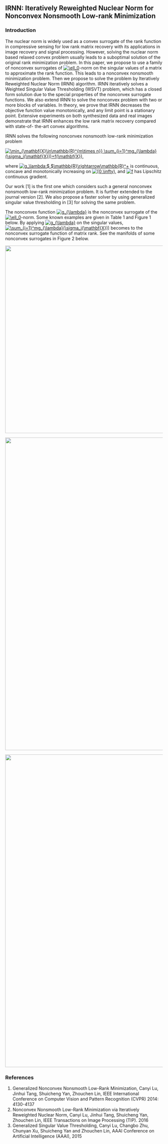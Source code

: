 ## IRNN: Iteratively Reweighted Nuclear Norm for Nonconvex Nonsmooth Low-rank Minimization

### Introduction


The nuclear norm is widely used as a convex surrogate of
the rank function in compressive sensing for low rank matrix
recovery with its applications in image recovery and signal
processing. However, solving the nuclear norm based relaxed
convex problem usually leads to a suboptimal solution of the
original rank minimization problem. In this paper, we propose to
use a family of nonconvex surrogates of <a href="https://www.codecogs.com/eqnedit.php?latex=\ell_0" target="_blank"><img src="https://latex.codecogs.com/gif.latex?\ell_0" title="\ell_0" /></a>-norm on the singular
values of a matrix to approximate the rank function. This leads to
a nonconvex nonsmooth minimization problem. Then we propose
to solve the problem by Iteratively Reweighted Nuclear Norm
(IRNN) algorithm. IRNN iteratively solves a Weighted Singular
Value Thresholding (WSVT) problem, which has a closed form
solution due to the special properties of the nonconvex surrogate
functions. We also extend IRNN to solve the nonconvex problem
with two or more blocks of variables. In theory, we prove that
IRNN decreases the objective function value monotonically, and
any limit point is a stationary point. Extensive experiments on
both synthesized data and real images demonstrate that IRNN
enhances the low rank matrix recovery compared with state-of-
the-art convex algorithms.


IRNN solves the following nonconvex nonsmooth low-rank minimization problem

<a href="https://www.codecogs.com/eqnedit.php?latex=\min_{\mathbf{X}\in\mathbb{R}^{m\times&space;n}}&space;\sum_{i=1}^mg_{\lambda}(\sigma_i(\mathbf{X}))&plus;f(\mathbf{X})," target="_blank"><img src="https://latex.codecogs.com/gif.latex?\min_{\mathbf{X}\in\mathbb{R}^{m\times&space;n}}&space;\sum_{i=1}^mg_{\lambda}(\sigma_i(\mathbf{X}))&plus;f(\mathbf{X})," title="\min_{\mathbf{X}\in\mathbb{R}^{m\times n}} \sum_{i=1}^mg_{\lambda}(\sigma_i(\mathbf{X}))+f(\mathbf{X})," /></a>

where <a href="https://www.codecogs.com/eqnedit.php?latex=g_\lambda:$&space;$\mathbb{R}\rightarrow\mathbb{R}^&plus;" target="_blank"><img src="https://latex.codecogs.com/gif.latex?g_\lambda:$&space;$\mathbb{R}\rightarrow\mathbb{R}^&plus;" title="g_\lambda:$ $\mathbb{R}\rightarrow\mathbb{R}^+" /></a> is continuous, concave and monotonically increasing on <a href="https://www.codecogs.com/eqnedit.php?latex=[0,\infty)" target="_blank"><img src="https://latex.codecogs.com/gif.latex?[0,\infty)" title="[0,\infty)" /></a>, and <a href="https://www.codecogs.com/eqnedit.php?latex=f" target="_blank"><img src="https://latex.codecogs.com/gif.latex?f" title="f" /></a> has Lipschitz continuous gradient.

Our work [1] is the first one which considers such a general nonconvex nonsmooth low-rank minimization problem. It is further extended to the journal version [2]. We also propose a faster solver by using generalized singular value thresholding in [3] for solving the same problem.

The nonconvex function <a href="https://www.codecogs.com/eqnedit.php?latex=g_{\lambda}" target="_blank"><img src="https://latex.codecogs.com/gif.latex?g_{\lambda}" title="g_{\lambda}" /></a> is the nonconvex surrogate of the <a href="https://www.codecogs.com/eqnedit.php?latex=\ell_0" target="_blank"><img src="https://latex.codecogs.com/gif.latex?\ell_0" title="\ell_0" /></a>-norm. Some known examples are given in Table 1 and Figure 1 below. By applying <a href="https://www.codecogs.com/eqnedit.php?latex=g_{\lambda}" target="_blank"><img src="https://latex.codecogs.com/gif.latex?g_{\lambda}" title="g_{\lambda}" /></a> on the singular values, <a href="https://www.codecogs.com/eqnedit.php?latex=\sum_{i=1}^mg_{\lambda}(\sigma_i(\mathbf{X}))" target="_blank"><img src="https://latex.codecogs.com/gif.latex?\sum_{i=1}^mg_{\lambda}(\sigma_i(\mathbf{X}))" title="\sum_{i=1}^mg_{\lambda}(\sigma_i(\mathbf{X}))" /></a> becomes to the nonconvex surrogate function of matrix rank. See the manifolds of some nonconvex surrogates in Figure 2 below. 


<p align="center"> 
<img src="https://github.com/canyilu/Iteratively-Reweighted-Nuclear-Norm-Minimization/blob/master/table_l0_surrogate.JPG" width="600">
</p>

<p align="center"> 
<img src="https://github.com/canyilu/Iteratively-Reweighted-Nuclear-Norm-Minimization/blob/master/figure_l0_surrogate.JPG" width="1000">
</p>

<p align="center"> 
<img src="https://github.com/canyilu/Iteratively-Reweighted-Nuclear-Norm-Minimization/blob/master/figure_rank_surrogate.JPG" width="1000">
</p>



### References
<ol>
<li> Generalized Nonconvex Nonsmooth Low-Rank Minimization, Canyi Lu, Jinhui Tang, Shuicheng Yan, Zhouchen Lin, IEEE International Conference on Computer Vision and Pattern Recognition (CVPR) 2014: 4130-4137

<li> Nonconvex Nonsmooth Low-Rank Minimization via Iteratively Reweighted Nuclear Norm, Canyi Lu, Jinhui Tang, Shuicheng Yan, Zhouchen Lin, IEEE Transactions on Image Processing (TIP). 2016

<li> Generalized Singular Value Thresholding, Canyi Lu, Changbo Zhu, Chunyan Xu, Shuicheng Yan and Zhouchen Lin, AAAI Conference on Artificial Intelligence (AAAI), 2015

</ol>


